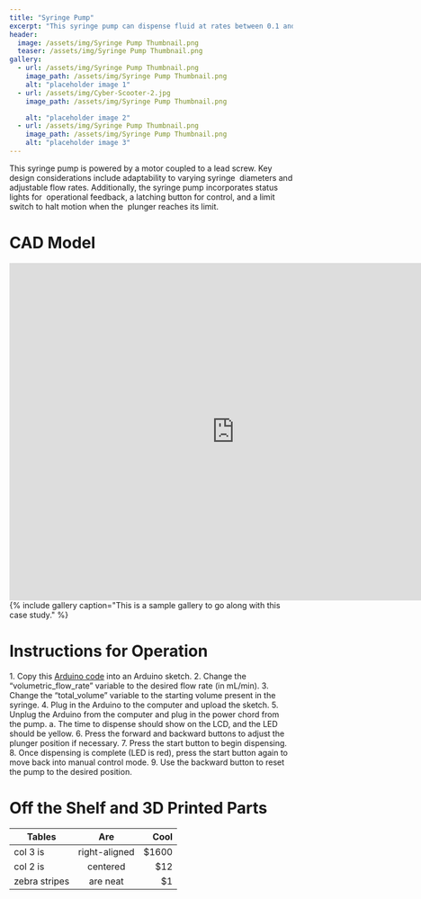 ```yaml
---
title: "Syringe Pump"
excerpt: "This syringe pump can dispense fluid at rates between 0.1 and 10.7‬‭ mL/min"
header:
  image: /assets/img/Syringe Pump Thumbnail.png
  teaser: /assets/img/Syringe Pump Thumbnail.png
gallery:
  - url: /assets/img/Syringe Pump Thumbnail.png
    image_path: /assets/img/Syringe Pump Thumbnail.png
    alt: "placeholder image 1"
  - url: /assets/img/Cyber-Scooter-2.jpg
    image_path: /assets/img/Syringe Pump Thumbnail.png

    alt: "placeholder image 2"
  - url: /assets/img/Syringe Pump Thumbnail.png
    image_path: /assets/img/Syringe Pump Thumbnail.png
    alt: "placeholder image 3"
---
```


 This syringe‬‭ pump‬‭ is powered‬‭ by‬‭ a‬‭ motor‬ coupled‬‭ to‬‭ a‬‭ lead‬‭ screw.‬‭ Key‬‭ design‬‭ considerations‬‭ include‬‭ adaptability‬‭ to‬‭ varying‬‭ syringe‬
‭ diameters‬‭ and‬‭ adjustable‬‭ flow‬‭ rates.‬‭ Additionally,‬‭ the‬‭ syringe‬‭ pump‬‭ incorporates‬‭ status‬‭ lights‬‭ for‬
‭ operational‬‭ feedback,‬‭ a‬‭ latching‬‭ button‬‭ for‬‭ control,‬‭ and‬‭ a‬‭ limit‬‭ switch‬‭ to‬‭ halt‬‭ motion‬‭ when‬‭ the‬
‭ plunger reaches its limit.

# CAD Model

<iframe src="https://vanderbilt643.autodesk360.com/shares/public/SH286ddQT78850c0d8a4e35ce33e8ec6886a?mode=embed" width="800" height="600" allowfullscreen="true" webkitallowfullscreen="true" mozallowfullscreen="true"  frameborder="0"></iframe>
{% include gallery caption="This is a sample gallery to go along with this case study." %}

# Instructions for Operation

‭1.‬‭ Copy this [Arduino code](https://github.com/RatKing-123/RatKing-123.github.io/blob/main/Ardiuno%20Code%20for%20Syringe%20Pump?h=1) into an Arduino sketch.‬
2.‬‭ Change the “volumetric_flow_rate” variable to the desired flow rate (in mL/min).‬
‭3.‬‭ Change the “total_volume” variable to the starting volume present in the syringe.‬
‭4.‬‭ Plug in the Arduino to the computer and upload the sketch.‬
5.‬‭ Unplug the Arduino from the computer and plug in the power chord from the pump.‬
‭ a.‬‭ The time to dispense should show on the LCD, and the LED should be yellow.‬
6.‬‭ Press the forward and backward buttons to adjust the plunger position if necessary.‬
‭7.‬‭ Press the start button to begin dispensing.‬
‭8.‬‭ Once‬‭ dispensing‬‭ is‬‭ complete‬‭ (LED‬‭ is‬‭ red),‬‭ press‬‭ the‬‭ start‬‭ button‬‭ again‬‭ to‬‭ move‬‭ back‬‭ into‬‭ manual control mode.‬
9.‬‭ Use the backward button to reset the pump to the desired position.‬

# Off the Shelf and 3D Printed Parts

| Tables        | Are           | Cool  |
| ------------- |:-------------:| -----:|
| col 3 is      | right-aligned | $1600 |
| col 2 is      | centered      |   $12 |
| zebra stripes | are neat      |    $1 |
‭
